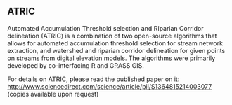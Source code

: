 ## ATRIC ##

Automated Accumulation Threshold selection and RIparian Corridor delineation (ATRIC) is a combination of two open-source algorithms that allows for automated accumulation threshold selection for stream network extraction, and watershed and riparian corridor delineation for given points on streams from digital elevation models. The algorithms were primarily developed by co-interfacing R and GRASS GIS.

For details on ATRIC, please read the published paper on it: http://www.sciencedirect.com/science/article/pii/S1364815214003077 (copies available upon request)


